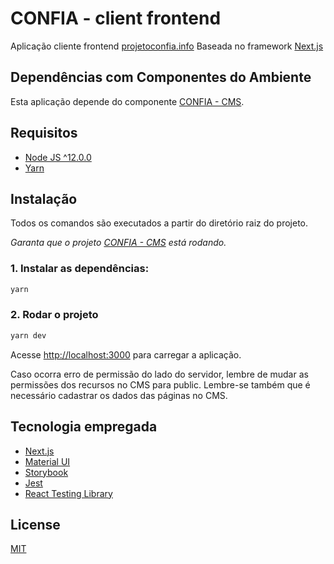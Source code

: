 # CONFIA - client frontend
Aplicação cliente frontend [projetoconfia.info](https://www.projetoconfia.info/)
Baseada no framework [Next.js](https://nextjs.org/)

## Dependências com Componentes do Ambiente
Esta aplicação depende do componente [CONFIA - CMS]('https://github.com/projeto-confia/cms').
## Requisitos

- [Node JS ^12.0.0](https://nodejs.org/en/download/releases/)
- [Yarn](https://yarnpk)
## Instalação
Todos os comandos são executados a partir do diretório raiz do projeto.

_Garanta que o projeto [CONFIA - CMS]('https://github.com/projeto-confia/cms') está rodando._
### 1. Instalar as dependências:
```bash
yarn
```
### 2. Rodar o projeto
```bash
yarn dev
```

Acesse [http://localhost:3000](http://localhost:3000) para carregar a aplicação.

Caso ocorra erro de permissão do lado do servidor, lembre de mudar as permissões dos recursos no CMS para public.
Lembre-se também que é necessário cadastrar os dados das páginas no CMS.

## Tecnologia empregada

 - [Next.js](https://nextjs.org/docs)
 - [Material UI](https://material-ui.com/)
 - [Storybook](https://storybook.js.org/)
 - [Jest](https://jestjs.io/)
 - [React Testing Library](https://testing-library.com/docs/react-testing-library/intro/)

## License

[MIT](https://choosealicense.com/licenses/mit/)
